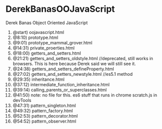 # DerekBanasOOJavaScript
Derek Banas Object Oriented JavaScript

1.  @start) oojavascript.html
2.  @8:10) prototype.html
3.   @9:01) prototype_mammal_grover.html
4.  @14:31) private_proerties.html
5.  @18:00) getters_and_setters.html
6.  @21:21) getters_and_setters_oldstyle.html   //deprecated, still works in browsers.  This is here because Derek said we will still see it.
7.  @24:38) getters_and_setters_defineProperty.html
8.  @27:02) getters_and_setters_newstyle.html   //es5.1 method
9.  @29:35) inheritance.html
10.  @37:12) intermediate_function_inheritance.html
11.  @39:14) calling_parents_or_superclasses.html
12.  @41:50) note: no file for this.  es6 stuff that runs in chrome scratch.js in devTools
13.  @47:31) pattern_singleton.html
14.  @49:32) pattern_factory.html
15.  @52:53) pattern_decorator.html
16.  @54:52) pattern_observer.html
